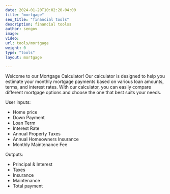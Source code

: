 ```yaml
---
date: 2024-01-20T10:02:20-04:00
title: "mortgage"
seo_title: "financial tools"
description: financial toolss
author: sengov
image:
video:
url: tools/mortgage
weight: 0
type: "tools"
layout: mortgage

---
```


Welcome to our Mortgage Calculator! Our calculator is designed to help you estimate your monthly mortgage payments based on various loan amounts, terms, and interest rates. With our calculator, you can easily compare different mortgage options and choose the one that best suits your needs.

User inputs:

- Home price
- Down Payment
- Loan Term
- Interest Rate
- Annual Property Taxes
- Annual Homeowners Insurance
- Monthly Maintenance Fee

Outputs:
- Principal & Interest
- Taxes
- Insurance
- Maintenance
- Total payment